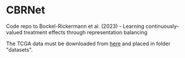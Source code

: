 # CBRNet
Code repo to Bockel-Rickermann et al. (2023) - Learning continuously-valued treatment effects through representation balancing

The TCGA data must be downloaded from [here](https://drive.google.com/file/d/1P-smWytRNuQFjqR403IkJb17CXU6JOM7/view?usp=sharing) and placed in folder "datasets".
